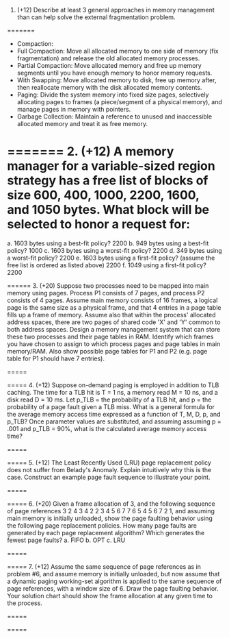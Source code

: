1. (+12) Describe at least 3 general approaches in memory management
than can help solve the external fragmentation problem.

=======
* Compaction:
 * Full Compaction: Move all allocated memory to one side of memory (fix fragmentation) and release the old allocated memory processes.
 * Partial Compaction: Move allocated memory and free up memory segments until you have enough memory to honor memory requests.
 * With Swapping: Move allocated memory to disk, free up memory after, then reallocate memory with the disk allocated memory contents.
* Paging: Divide the system memory into fixed size pages, selectively allocating pages to frames (a piece/segment of a physical memory), and manage pages in memory with pointers.
* Garbage Collection: Maintain a reference to unused and inaccessible allocated memory and treat it as free memory.

=======
2. (+12) A memory manager for a variable-sized region strategy has a
free list of blocks of size 600, 400, 1000, 2200, 1600, and 1050
bytes. What block will be selected to honor a request for:
=======

a. 1603 bytes using a best-fit policy? 2200
b. 949 bytes using a best-fit policy? 1000
c. 1603 bytes using a worst-fit policy? 2200
d. 349 bytes using a worst-fit policy? 2200
e. 1603 bytes using a first-fit policy? (assume the free list is ordered
as listed above) 2200
f. 1049 using a first-fit policy? 2200

======
3. (+20) Suppose two processes need to be mapped into main memory
using pages. Process P1 consists of 7 pages, and process P2
consists of 4 pages. Assume main memory consists of 16 frames, a
logical page is the same size as a physical frame, and that 4
entries in a page table fills up a frame of memory. Assume also
that within the process' allocated address spaces, there are two
pages of shared code 'X' and 'Y' common to both address spaces.
Design a memory management system that can store these two
processes and their page tables in RAM. Identify which frames you
have chosen to assign to which process pages and page tables in
main memory/RAM. Also show possible page tables for P1 and P2
(e.g. page table for P1 should have 7 entries).

=====


=====
4. (+12) Suppose on-demand paging is employed in addition to TLB
caching. The time for a TLB hit is T = 1 ns, a memory read M = 10
ns, and a disk read D = 10 ms. Let p_TLB = the probability of a
TLB hit, and p = the probability of a page fault given a TLB miss.
What is a general formula for the average memory access time
expressed as a function of T, M, D, p, and p_TLB? Once parameter
values are substituted, and assuming assuming p = .001 and p_TLB =
90%, what is the calculated average memory access time?

=====


=====
5. (+12) The Least Recently Used (LRU) page replacement policy does not
suffer from Belady's Anomaly. Explain intuitively why this is the
case. Construct an example page fault sequence to illustrate your
point.

=====


=====
6. (+20) Given a frame allocation of 3, and the following sequence of
page references 3 2 4 3 4 2 2 3 4 5 6 7 7 6 5 4 5 6 7 2 1, and
assuming main memory is initially unloaded, show the page faulting
behavior using the following page replacement policies. How many 
page faults are generated by each page replacement algorithm? Which
generates the fewest page faults?
a. FIFO 
b. OPT 
c. LRU

=====


=====
7. (+12) Assume the same sequence of page references as in problem #6,
and assume memory is initially unloaded, but now assume that a dynamic
paging working-set algorithm is applied to the same sequence of
page references, with a window size of 6. Draw the page faulting
behavior. Your solution chart should show the frame allocation at
any given time to the process.

=====


=====

